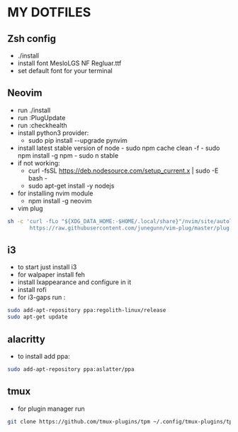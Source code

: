 # MY DOTFILES
## Zsh config
- ./install
- install font MesloLGS NF Regluar.ttf
- set default font for your terminal
## Neovim
- run ./install
- run :PlugUpdate
- run :checkhealth
- install python3 provider:
    - sudo pip install --upgrade pynvim
- install latest stable version of node
        - sudo npm cache clean -f
        - sudo npm install -g npm
        - sudo n stable
- if not working:
    - curl -fsSL https://deb.nodesource.com/setup_current.x | sudo -E bash -
    - sudo apt-get install -y nodejs
- for installing nvim module
    - npm install -g neovim
- vim plug
```sh
sh -c 'curl -fLo "${XDG_DATA_HOME:-$HOME/.local/share}"/nvim/site/autoload/plug.vim --create-dirs \
       https://raw.githubusercontent.com/junegunn/vim-plug/master/plug.vim'
```
## i3
- to start just install i3
- for walpaper install feh
- install lxappearance and configure in it
- install rofi
- for i3-gaps run :
```sh
sudo add-apt-repository ppa:regolith-linux/release
sudo apt-get update
```
## alacritty
- to install add ppa:
```sh
sudo add-apt-repository ppa:aslatter/ppa
```
## tmux
- for plugin manager run
```sh
git clone https://github.com/tmux-plugins/tpm ~/.config/tmux-plugins/tpm
```

